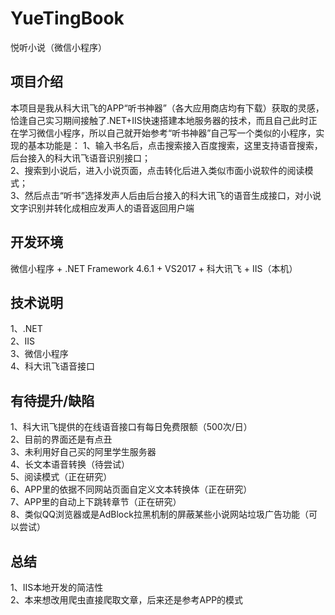 # YueTingBook
悦听小说（微信小程序）

## 项目介绍 
本项目是我从科大讯飞的APP“听书神器”（各大应用商店均有下载）获取的灵感，恰逢自己实习期间接触了.NET+IIS快速搭建本地服务器的技术，而且自己此时正在学习微信小程序，所以自己就开始参考“听书神器”自己写一个类似的小程序，实现的基本功能是：
1、输入书名后，点击搜索接入百度搜索，这里支持语音搜索，后台接入的科大讯飞语音识别接口；  
2、搜索到小说后，进入小说页面，点击转化后进入类似市面小说软件的阅读模式；  
3、然后点击“听书”选择发声人后由后台接入的科大讯飞的语音生成接口，对小说文字识别并转化成相应发声人的语音返回用户端  

## 开发环境
微信小程序 + .NET Framework 4.6.1 + VS2017 + 科大讯飞 + IIS（本机）

## 技术说明
1、.NET  
2、IIS  
3、微信小程序  
4、科大讯飞语音接口  

## 有待提升/缺陷
1、科大讯飞提供的在线语音接口有每日免费限额（500次/日）  
2、目前的界面还是有点丑  
3、未利用好自己买的阿里学生服务器  
4、长文本语音转换（待尝试）  
5、阅读模式（正在研究）  
6、APP里的依据不同网站页面自定义文本转换体（正在研究）  
7、APP里的自动上下跳转章节（正在研究）  
8、类似QQ浏览器或是AdBlock拉黑机制的屏蔽某些小说网站垃圾广告功能（可以尝试）  

## 总结
1、IIS本地开发的简洁性  
2、本来想改用爬虫直接爬取文章，后来还是参考APP的模式
